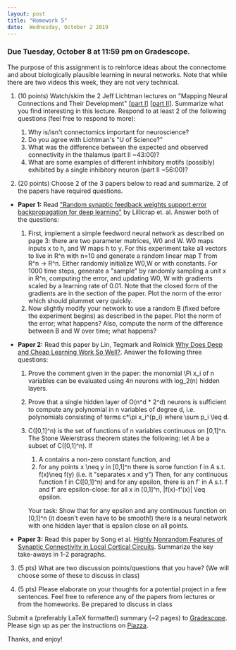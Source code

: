 ```yaml
---
layout: post
title: "Homework 5"
date:  Wednesday, October 2 2019
---
```



### Due Tuesday, October 8 at 11:59 pm on Gradescope. 

The purpose of this assignment is to reinforce ideas about the connectome and about biologically plausible learning in neural networks. Note that while there are two videos this week, they are not very technical.

1. (10 points) Watch/skim the 2 Jeff Lichtman lectures on "Mapping Neural Connections and Their Development" [[part I]](https://www.youtube.com/watch?v=R2US2yVO4us&t=1s) [[part II]](https://www.youtube.com/watch?v=alIu9NeLbZs). Summarize what you find interesting in this lecture. Respond to at least 2 of the following questions (feel free to respond to more):
    1. Why is/isn't connectomics important for neuroscience?
    2. Do you agree with Lichtman's "U of Science?"
    3. What was the difference between the expected and observed connectivity in the thalamus (part II ~43:00)?
    4. What are some examples of different inhibitory motifs (possibly) exhibited by a single inhibitory neuron (part II ~56:00)?

2. (20 points) Choose 2 of the 3 papers below to read and summarize. 2 of the papers have required questions.

* **Paper 1:** Read ["Random synaptic feedback weights support error backpropagation for deep learning"](https://www.nature.com/articles/ncomms13276.pdf) by Lillicrap et. al. Answer both of the questions:

    1. First, implement a simple feedword neural network as described on page 3: there are two parameter matrices, W0 and W. W0 maps inputs x to h, and W maps h to y. For this experiment take all vectors to live in R^n with n=10 and generate a random linear map T from R^n -> R^n. Either randomly initialize W0,W or with constants.
For 1000 time steps, generate a "sample" by randomly sampling a unit x in R^n, computing the error, and updating W0, W with gradients scaled by a learning rate of 0.01. Note that the closed form of the gradients are in the section of the paper. Plot the norm of the error which should plummet very quickly.
    2. Now slightly modify your network to use a random B (fixed before the experiment begins) as described in the paper. Plot the norm of the error; what happens? Also, compute the norm of the difference between B and W over time; what happens?



* **Paper 2:** Read this paper by Lin, Tegmark and Rolnick [Why Does Deep and Cheap Learning Work So Well?](https://link.springer.com/article/10.1007/s10955-017-1836-5). Answer the following three questions:
    1. Prove the comment given in the paper: the monomial \Pi x_i of n variables can be evaluated using 4n neurons with log_2(n) hidden layers.
    
    2. Prove that a single hidden layer of O(n^d * 2^d) neurons is sufficient to compute any polynomial in n variables of degree d, i.e. polynomials consisting of terms c*\pi x_i^{p_i} where \sum p_i \leq d.
    
    3. C([0,1]^n) is the set of functions of n variables continuous on [0,1]^n. The Stone Weierstrass theorem states the following: let A be a subset of C([0,1]^n). If
        1. A contains a non-zero constant function, and
        2. for any points x \neq y in [0,1]^n there is some function f in A s.t. f(x)\neq f(y) (i.e. it "separates x and y") Then, for any continuous function f in C([0,1]^n) and for any epsilon, there is an f' in A s.t. f and f' are epsilon-close: for all x in [0,1]^n, |f(x)-f'(x)| \leq epsilon.

        Your task: Show that for any epsilon and any continuous function on [0,1]^n (it doesn't even have to be smooth!) there is a neural network with one hidden layer that is epsilon close on all points.

* **Paper 3:** Read this paper by Song et al. [Highly Nonrandom Features of Synaptic Connectivity in Local Cortical Circuits](https://journals.plos.org/plosbiology/article?id=10.1371/journal.pbio.0030068). Summarize the key take-aways in 1-2 paragraphs.

3. (5 pts) What are two discussion points/questions that you have? (We will choose some of these to discuss in class)

4. (5 pts) Please elaborate on your thoughts for a potential project in a few sentences. Feel free to reference any of the papers from lectures or from the homeworks. Be prepared to discuss in class

Submit a (preferably LaTeX formatted) summary (~2 pages) to [Gradescope](https://www.gradescope.com/courses/61715). Please sign up as per the instructions on [Piazza](https://piazza.com/columbia/fall2019/comse6998_004_2019_1topicsincomputerscience). 

Thanks, and enjoy!
